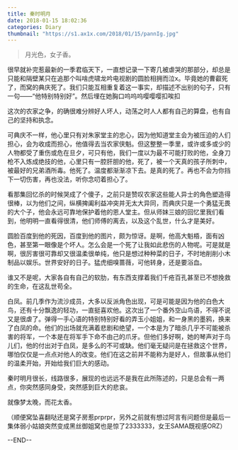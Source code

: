 ```yaml
---
title: 秦时明月
date: 2018-01-15 18:02:36
categories: Diary
thumbnail: "https://s1.ax1x.com/2018/01/15/pannIg.jpg"
---
```


> 月光色，女子香。

很早就补完惹最新的一季君临天下，一直想记录一下寄几被虐哭的那部分，却总是只能和隔壁某只在追那个叫啥虎啸龙吟电视剧的圆脸相拥而泣x。毕竟她的曹叡死了，而窝的典庆死了。我们只能互相重复着这一事实，却描述不出别的句子，只有一句——“他特别特别好”。然后埋在她胸口呜呜呜嘤嘤嘤扣唉扣

这次的农家之争，的确很难分辨好人坏人，动荡之时人人都有自己的算盘，也有自己的坚持和执念。

可典庆不一样，他心里只有对朱家堂主的忠心，因为他知道堂主会为被压迫的人们担心，会为收成而担心，他值得去当农家侠魁。但这整整一季里，或许或多或少的人物都受了重伤或危在旦夕，可只有他，我们一度以为最不可能打败的他，全身刀枪不入炼成绝技的他，心里只有一腔肝胆的他，死了，被一个天真的孩子所刺中，被最好的兄弟酒所毒。他死了。温度都渐渐凉下去。是真的死了。再也不会为你挡下一切伤害，再也没法，听你念叨着担心了。

看那集回忆杀的时候哭成了个傻子，之前只是赞叹农家这些能人异士的角色塑造得很棒，以为他们之间，纵横捭阖利益冲突并无太大异同，而典庆只是一个勇猛无畏的大个子，他会永远可靠地保护着他的恩人堂主。但从师妹三娘的回忆里我们看到，他明明一直看得很清，他们师傅的离去，以及这个乱世，什么才是美好。

圆脸百度到他的死因，百度到他的图片，颇为惊讶。是啊，他高大魁梧，面有凶色，甚至第一眼像是个坏人。怎么会是一个死了让我如此悲伤的人物呢。可是就是啊，很厉害很可靠却又很温柔很单纯，他只是想过种种菜的日子，不时地削削小木制品以娱乐。世界安好的日子。猛虎细嗅蔷薇，可他转身，还是要浴血。

谁又不是呢，大家各自有自己的软肋，有东西支撑着我们千疮百孔甚至已不想挽救的生命，在这乱世苟全。

白凤。前几季作为流沙成员，大多以反派角色出现，可是可能是因为他的白色大鸟，还有十分飘逸的轻功，一直挺喜欢他。这次出了一个番外空山鸟语，不得不说又是很虐了。弹得一手心语的特别特别好看的弄玉小姐姐，和一身黑的墨鸦，换来了白凤的命。他们的出场就充满着悲剧和绝望，一个本是为了暗杀几乎不可能被杀害的将军，一个本是在将军手下命不由己的爪牙。但他们多好啊，她的琴声对于鸟儿们，他的付出对于白凤，是多么的不可或缺。他们毫无疑问是在拯救这个世界，哪怕仅仅是一点点对他人的改变。他们在这之前并不能称为是好人，但故事从他们的温柔开始，开始给我们巨大的感动。

秦时明月很长，线路很多，展现的也远远不是我在此所陈述的，只是总会有一两点，你突然感同身受，突然感到巨大的悲哀。

就像梦太晚，而花太香。

（顺便窝坠喜翻哒还是窝子房惹prprpr，另外之前就有想过阿言有问题但是最后一集体弱小姑娘突然变成黑丝御姐窝也是惊了2333333，女王SAMA既视感ORZ）

--END--